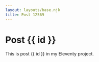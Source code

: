 ```yaml
---
layout: layouts/base.njk
title: Post 12569
---
```


# Post {{ id }}

This is post {{ id }} in my Eleventy project.
